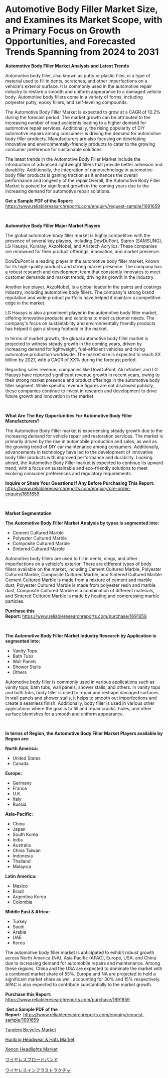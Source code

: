 <p><h1>Automotive Body Filler Market Size, and Examines its Market Scope, with a Primary Focus on Growth Opportunities, and Forecasted Trends Spanning from 2024 to 2031</h1></p><p><strong>Automotive Body Filler Market Analysis and Latest Trends</strong></p>
<p><p>Automotive body filler, also known as putty or plastic filler, is a type of material used to fill in dents, scratches, and other imperfections on a vehicle's exterior surface. It is commonly used in the automotive repair industry to restore a smooth and uniform appearance to a damaged vehicle body. Automotive body fillers come in a variety of forms, including polyester putty, epoxy fillers, and self-leveling compounds.</p><p>The Automotive Body Filler Market is expected to grow at a CAGR of 10.2% during the forecast period. The market growth can be attributed to the increasing number of road accidents leading to a higher demand for automotive repair services. Additionally, the rising popularity of DIY automotive repairs among consumers is driving the demand for automotive body filler products. Manufacturers are also focusing on developing innovative and environmentally-friendly products to cater to the growing consumer preference for sustainable solutions.</p><p>The latest trends in the Automotive Body Filler Market include the introduction of advanced lightweight fillers that provide better adhesion and durability. Additionally, the integration of nanotechnology in automotive body filler products is gaining traction as it enhances the overall performance and longevity of the repair.Overall, the Automotive Body Filler Market is poised for significant growth in the coming years due to the increasing demand for automotive repair solutions.</p></p>
<p><strong>Get a Sample PDF of the Report:&nbsp;</strong> <a href="https://www.reliableresearchreports.com/enquiry/request-sample/1691659">https://www.reliableresearchreports.com/enquiry/request-sample/1691659</a></p>
<p>&nbsp;</p>
<p><strong>Automotive Body Filler Major Market Players</strong></p>
<p><p>The global automotive body filler market is highly competitive with the presence of several key players, including DowDuPont, Staron (SAMSUNG), LG Hausys, Kuraray, AkzoNobel, and Aristech Acrylics. These companies are renowned for their product offerings, innovation, and market presence. </p><p>DowDuPont is a leading player in the automotive body filler market, known for its high-quality products and strong market presence. The company has a robust research and development team that constantly innovates to meet customer demands and market trends, driving its growth in the industry.</p><p>Another key player, AkzoNobel, is a global leader in the paints and coatings industry, including automotive body fillers. The company's strong brand reputation and wide product portfolio have helped it maintain a competitive edge in the market.</p><p>LG Hausys is also a prominent player in the automotive body filler market, offering innovative products and solutions to meet customer needs. The company's focus on sustainability and environmentally friendly products has helped it gain a strong foothold in the market.</p><p>In terms of market growth, the global automotive body filler market is projected to witness steady growth in the coming years, driven by increasing demand for lightweight, fuel-efficient vehicles and rising automotive production worldwide. The market size is expected to reach XX billion by 2027, with a CAGR of XX% during the forecast period.</p><p>Regarding sales revenue, companies like DowDuPont, AkzoNobel, and LG Hausys have reported significant revenue growth in recent years, owing to their strong market presence and product offerings in the automotive body filler segment. While specific revenue figures are not disclosed publicly, these companies continue to invest in research and development to drive future growth and innovation in the market.</p></p>
<p>&nbsp;</p>
<p><strong>What Are The Key Opportunities For Automotive Body Filler Manufacturers?</strong></p>
<p><p>The Automotive Body Filler market is experiencing steady growth due to the increasing demand for vehicle repair and restoration services. The market is primarily driven by the rise in automobile production and sales, as well as the growing trend of DIY car maintenance among consumers. Additionally, advancements in technology have led to the development of innovative body filler products with improved performance and durability. Looking ahead, the Automotive Body Filler market is expected to continue its upward trend, with a focus on sustainable and eco-friendly solutions to meet evolving consumer preferences and regulatory requirements.</p></p>
<p><strong>Inquire or Share Your Questions If Any Before Purchasing This Report:</strong> <a href="https://www.reliableresearchreports.com/enquiry/pre-order-enquiry/1691659">https://www.reliableresearchreports.com/enquiry/pre-order-enquiry/1691659</a></p>
<p>&nbsp;</p>
<p><strong>Market Segmentation</strong></p>
<p><strong>The Automotive Body Filler Market Analysis by types is segmented into:</strong></p>
<p><ul><li>Cement Cultured Marble</li><li>Polyester Cultured Marble</li><li>Composite Cultured Marble</li><li>Sintered Cultured Marble</li></ul></p>
<p><p>Automotive body fillers are used to fill in dents, dings, and other imperfections on a vehicle's exterior. There are different types of body fillers available on the market, including Cement Cultured Marble, Polyester Cultured Marble, Composite Cultured Marble, and Sintered Cultured Marble. Cement Cultured Marble is made from a mixture of cement and marble dust, Polyester Cultured Marble is made from polyester resin and marble dust, Composite Cultured Marble is a combination of different materials, and Sintered Cultured Marble is made by heating and compressing marble particles.</p></p>
<p><strong>Purchase this Report:&nbsp;</strong><a href="https://www.reliableresearchreports.com/purchase/1691659">https://www.reliableresearchreports.com/purchase/1691659</a></p>
<p>&nbsp;</p>
<p><strong>The Automotive Body Filler Market Industry Research by Application is segmented into:</strong></p>
<p><ul><li>Vanity Tops</li><li>Bath Tubs</li><li>Wall Panels</li><li>Shower Stalls</li><li>Others</li></ul></p>
<p><p>Automotive body filler is commonly used in various applications such as vanity tops, bath tubs, wall panels, shower stalls, and others. In vanity tops and bath tubs, body filler is used to repair and reshape damaged surfaces. In wall panels and shower stalls, it helps to smooth out imperfections and create a seamless finish. Additionally, body filler is used in various other applications where the goal is to fill and repair cracks, holes, and other surface blemishes for a smooth and uniform appearance.</p></p>
<p>&nbsp;</p>
<p><strong>In terms of Region, the Automotive Body Filler Market Players available by Region are:</strong></p>
<p>
    <p> <strong> North America: </strong>
        <ul>
            <li>United States</li>
            <li>Canada</li>
        </ul>
        </p> 
    <p> <strong> Europe: </strong>
        <ul>
            <li>Germany</li>
            <li>France</li>
            <li>U.K.</li>
            <li>Italy</li>
            <li>Russia</li>
        </ul>
        </p> 
    <p> <strong> Asia-Pacific: </strong>
        <ul>
            <li>China</li>
            <li>Japan</li>
            <li>South Korea</li>
            <li>India</li>
            <li>Australia</li>
            <li>China Taiwan</li>
            <li>Indonesia</li>
            <li>Thailand</li>
            <li>Malaysia</li>
        </ul>
        </p> 
    <p> <strong> Latin America: </strong>
        <ul>
            <li>Mexico</li>
            <li>Brazil</li>
            <li>Argentina Korea</li>
            <li>Colombia</li>
        </ul>
        </p> 
    <p> <strong> Middle East & Africa: </strong>
        <ul>
            <li>Turkey</li>
            <li>Saudi</li>
            <li>Arabia</li>
            <li>UAE</li>
            <li>Korea</li>
        </ul>
    </p>
    </p>
<p><p>The automotive body filler market is anticipated to exhibit robust growth across North America (NA), Asia Pacific (APAC), Europe, USA, and China due to increasing demand for automobile repairs and maintenance. Among these regions, China and the USA are expected to dominate the market with a combined market share of 55%. Europe and NA are projected to hold a significant market share as well, accounting for 30% and 15% respectively. APAC is also expected to contribute substantially to the market growth.</p></p>
<p><strong>Purchase this Report: </strong><a href="https://www.reliableresearchreports.com/purchase/1691659">https://www.reliableresearchreports.com/purchase/1691659</a></p>
<p>&nbsp;<strong>Get a Sample PDF of the Report:&nbsp;&nbsp;</strong><a href="https://www.reliableresearchreports.com/enquiry/request-sample/1691659">https://www.reliableresearchreports.com/enquiry/request-sample/1691659</a></p>
<p><strong></strong></p>
<p><p><a href="https://github.com/fiixsa/Market-Research-Report-List-1/blob/main/tandem-bicycles-market.md">Tandem Bicycles Market</a></p><p><a href="https://issuu.com/reportprime-2/docs/hunting-headwear-hats-market-size-2030.pptx">Hunting Headwear & Hats Market</a></p><p><a href="https://github.com/Airanohannonzb68e5pb53oc1/Market-Research-Report-List-1/blob/main/xenon-headlights-market.md">Xenon Headlights Market</a></p><p><a href="https://github.com/xemfu2379520/Market-Research-Report-List-1/blob/main/8766046188059.md">ワイヤレスブロードバンド</a></p><p><a href="https://github.com/bucuel854722/Market-Research-Report-List-1/blob/main/7958205188060.md">ワイヤレスインフラストラクチャ</a></p></p>